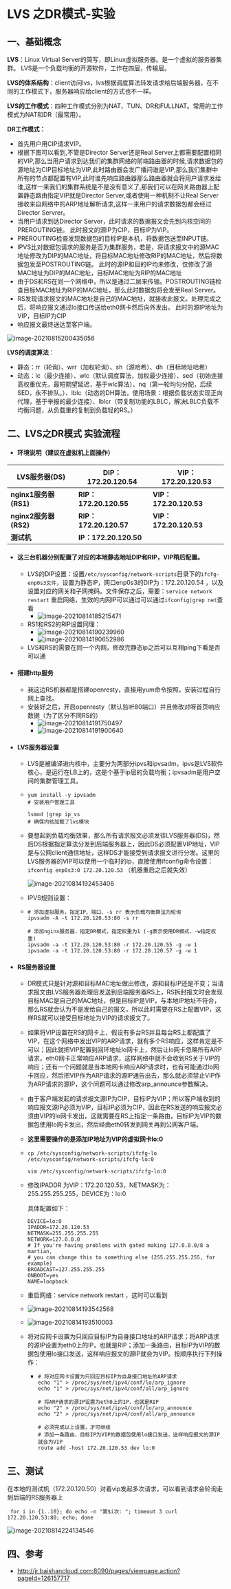 # LVS 之DR模式-实验

## 一、基础概念

**LVS**：Linux Virtual Server的简写，即Linux虚拟服务器。是一个虚拟的服务器集群。 LVS是一个负载均衡的开源软件，工作在四层，传输层。

**LVS的体系结构**：client访问lvs，lvs根据调度算法转发请求给后端服务器，在不同的工作模式下，服务器响应给client的方式也不一样。

**LVS的工作模式**：四种工作模式分别为NAT、TUN、DR和FULLNAT。常用的工作模式为NAT和DR（最常用）。

 **DR工作模式：**

- 首先用户用CIP请求VIP。
- 根据下图可以看到,不管是Director Server还是Real Server上都需要配置相同的VIP,那么当用户请求到达我们的集群网络的前端路由器的时候,请求数据包的源地址为CIP目标地址为VIP,此时路由器会发广播问谁是VIP,那么我们集群中所有的节点都配置有VIP,此时谁先响应路由器那么路由器就会将用户请求发给谁,这样一来我们的集群系统是不是没有意义了,那我们可以在网关路由器上配置静态路由指定VIP就是Director Server,或者使用一种机制不让Real Server 接收来自网络中的ARP地址解析请求,这样一来用户的请求数据包都会经过Director Servrer。
- 当用户请求到达Director Server，此时请求的数据报文会先到内核空间的PREROUTING链。 此时报文的源IP为CIP，目标IP为VIP。
-  PREROUTING检查发现数据包的目标IP是本机，将数据包送至INPUT链。
-  IPVS比对数据包请求的服务是否为集群服务，若是，将请求报文中的源MAC地址修改为DIP的MAC地址，将目标MAC地址修改RIP的MAC地址，然后将数据包发至POSTROUTING链。 此时的源IP和目的IP均未修改，仅修改了源MAC地址为DIP的MAC地址，目标MAC地址为RIP的MAC地址
-  由于DS和RS在同一个网络中，所以是通过二层来传输。POSTROUTING链检查目标MAC地址为RIP的MAC地址，那么此时数据包将会发至Real Server。
-  RS发现请求报文的MAC地址是自己的MAC地址，就接收此报文。处理完成之后，将响应报文通过lo接口传送给eth0网卡然后向外发出。 此时的源IP地址为VIP，目标IP为CIP
- 响应报文最终送达至客户端。

![image-20210815200435056](../assets/lvs实验.assets/image-20210815200435056.png)



**LVS的调度算法**：

- 静态：rr（轮询）、wrr（加权轮询）、sh（源哈希）、dh（目标地址哈希）
- 动态：lc（最少连接）、wlc（默认调度算法，加权最少连接）、sed（初始连接高权重优先，最短期望延迟，基于wlc算法）、nq（第一轮均匀分配，后续SED，永不排队。）、lblc（动态的DH算法，使用场景：根据负载状态实现正向代理，基于举报的最少连接）、lblcr（带复制功能的LBLC，解决LBLC负载不均衡问题，从负载重的复制到负载轻的RS。）



## 二、LVS之DR模式 实验流程

- #### 环境说明（建议在虚拟机上面操作）

| **LVS服务器(DS)**     | **DIP：172.20.120.54** | **VIP：172.20.120.53** |
| --------------------- | ---------------------- | ---------------------- |
| **nginx1服务器(RS1)** | **RIP：172.20.120.55** | **VIP：172.20.120.53** |
| **nginx2服务器(RS2)** | **RIP：172.20.120.57** | **VIP：172.20.120.53** |
| **测试机**            | **IP：172.20.120.50**  |                        |

- #### 这三台机器分别配置了对应的本地静态地址DIP和RIP，VIP稍后配置。

  - LVS的DIP设置：设置``/etc/sysconfig/network-scripts``目录下的``ifcfg-enp0s3文件``，设置为静态IP，网口enp0s3的DIP为：172.20.120.54 ，以及设置对应的网关和子网掩码。文件保存之后，需要：``service network restart`` 重启网络，生效的内网IP可以通过可以通过``ifconfig|grep net``查看
    - ![image-20210814185215471](../assets/lvs实验.assets/image-20210814185215471.png)
  - RS1和RS2的RIP设置同理：
    - ![image-20210814190239960](../assets/lvs实验.assets/image-20210814190239960.png)
    - ![image-20210814190652986](../assets/lvs实验.assets/image-20210814190652986.png)
  - LVS和RS的需要在同一个内网，修改完静态ip之后可以互相ping下看是否可以通

- #### 搭建http服务

  - 我这边RS机器都是搭建openresty，直接用yum命令按照，安装过程自行网上查找。
  - 安装好之后，开启openresty（默认监听80端口）并且修改对呀首页响应数据（为了区分不同RS的）
    - ![image-20210814191750497](../assets/lvs实验.assets/image-20210814191750497.png)
    - ![image-20210814191900640](../assets/lvs实验.assets/image-20210814191900640.png)

- #### LVS服务器设置

  - LVS是被编译进内核中，主要分为两部分ipvs和ipvsadm，ipvs是LVS软件核心，是运行在LB上的，这是个基于ip层的负载均衡；ipvsadm是用户空间的集群管理工具。

  - ```
    yum install -y ipvsadm
    # 安装用户管理工具
    
    lsmod |grep ip_vs
    # 确保内核加载了lvs模块
    ```

  - 要想起到负载均衡效果，那么所有请求报文必须发往LVS服务器(DS)，然后DS根据指定算法分发到后端服务器上，因此DS必须配置VIP地址，VIP是与公网client通信地址，这样DS才能接受到请求报文进行分发。这里的LVS服务器的VIP可以使用一个临时的ip，直接使用ifconfig命令设置：``ifconfig enp0s3:0 172.20.120.53``  （机器重启之后就失效）

    ![image-20210814192453406](../assets/lvs实验.assets/image-20210814192453406.png)

    

  - IPVS规则设置：

  - ```
    # 添加虚拟服务，指定IP、端口、-s rr 表示负载均衡算法为轮询
    ipvsadm -A -t 172.20.120.53:80 -s rr
    
    # 添加nginx服务器，指定DR模式，指定权重为1 (-g表示使用DR模式，-w指定权重)
    ipvsadm -a -t 172.20.120.53:80 -r 172.20.120.55 -g -w 1
    ipvsadm -a -t 172.20.120.53:80 -r 172.20.120.57 -g -w 1
    
    ```

- #### RS服务器设置

  - DR模式只是针对源和目标MAC地址做出修改，源和目标IP还是不变；当请求报文由LVS服务器处理后发送到后端服务器RS上，RS拆封报文时会发现目标MAC是自己的MAC地址，但是目标IP是VIP，与本地IP地址不符合，那么RS就会认为不是发给自己的报文，所以此时需要在RS上配置VIP，这样RS就可以接受目标地址为VIP的请求报文了。

  - 如果将VIP设置在RS的网卡上，假设有多台RS并且每台RS上都配置了VIP，在这个网络中发出VIP的ARP请求，就有多个RS响应，这样肯定是不可以；因此就把VIP配置到回环地址lo网卡上，然后让lo网卡忽略所有ARP请求，eth0网卡正常响应ARP请求，这样网络中就不会收到RS关于VIP的响应；还有一个问题就是当本地网卡响应ARP请求时，也有可能通过lo网卡回应，然后把VIP作为ARP请求的源IP通告出去，那么就必须禁止VIP作为ARP请求的源IP，这个问题可以通过修改arp_announce参数解决。

  - 由于客户端发起的请求报文源IP为CIP，目标IP为VIP；所以客户端收到的响应报文源IP必须为VIP，目标IP必须为CIP，因此在RS发送的响应报文必须由VIP的lo网卡发出，这就需要在RS上指定一条路由，目标IP为VIP的数据包使用lo网卡发出，然后经由eth0转发到网关再到公网客户端。

  - **这里需要操作的是添加IP地址为VIP的虚拟网卡lo:0**

  - ```
    cp /etc/sysconfig/network-scripts/ifcfg-lo /etc/sysconfig/network-scripts/ifcfg-lo:0
    
    vim /etc/sysconfig/network-scripts/ifcfg-lo:0
    ```

  - 修改IPADDR 为VIP：172.20.120.53，NETMASK为：255.255.255.255，DEVICE为：lo:0

    具体配置如下：

    ```
    DEVICE=lo:0
    IPADDR=172.20.120.53
    NETMASK=255.255.255.255
    NETWORK=127.0.0.0
    # If you're having problems with gated making 127.0.0.0/8 a martian,
    # you can change this to something else (255.255.255.255, for example)
    BROADCAST=127.255.255.255
    ONBOOT=yes
    NAME=loopback
    ```

  - 重启网络：service network restart ，这时可以看到

  - ![image-20210814193542568](../assets/lvs实验.assets/image-20210814193542568.png)

  - ![image-20210814193510003](../assets/lvs实验.assets/image-20210814193510003.png)

  - 将对应网卡设置为只回应目标IP为自身接口地址的ARP请求；将ARP请求的源IP设置为eth0上的IP，也就是RIP；添加一条路由，目标IP为VIP的数据包使用lo接口发送，这样响应报文的源IP就会为VIP。按顺序执行下列操作：

    - ```
      # 将对应网卡设置为只回应目标IP为自身接口地址的ARP请求
      echo "1" > /proc/sys/net/ipv4/conf/lo/arp_ignore
      echo "1" > /proc/sys/net/ipv4/conf/all/arp_ignore
      
      # 将ARP请求的源IP设置为eth0上的IP，也就是RIP
      echo "2" > /proc/sys/net/ipv4/conf/lo/arp_announce
      echo "2" > /proc/sys/net/ipv4/conf/all/arp_announce
      
      # 必须完成以上设置，才可继续
      # 添加一条路由，目标IP为VIP的数据包使用lo接口发送，这样响应报文的源IP就会为VIP
      route add -host 172.20.120.53 dev lo:0
      ```

      

## 三、测试

在本地的测试机（172.20.120.50）对着vip发起多次请求，可以看到请求会轮询走到后端的RS服务器上

```
 for i in {1..10}; do echo -n "第$i次: "; timeout 3 curl 172.20.120.53:80; echo; done
```

![image-20210814224134546](../assets/lvs实验.assets/image-20210814224134546.png)



## 四、参考

- http://jr.baishancloud.com:8090/pages/viewpage.action?pageId=126157717

  
